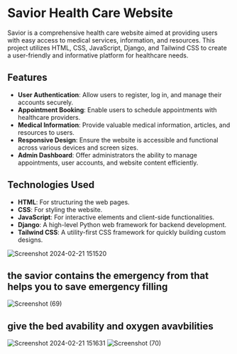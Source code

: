 # Savior Health Care Website

Savior is a comprehensive health care website aimed at providing users with easy access to medical services, information, and resources. This project utilizes HTML, CSS, JavaScript, Django, and Tailwind CSS to create a user-friendly and informative platform for healthcare needs.

## Features

- **User Authentication**: Allow users to register, log in, and manage their accounts securely.
- **Appointment Booking**: Enable users to schedule appointments with healthcare providers.
- **Medical Information**: Provide valuable medical information, articles, and resources to users.
- **Responsive Design**: Ensure the website is accessible and functional across various devices and screen sizes.
- **Admin Dashboard**: Offer administrators the ability to manage appointments, user accounts, and website content efficiently.

## Technologies Used

- **HTML**: For structuring the web pages.
- **CSS**: For styling the website.
- **JavaScript**: For interactive elements and client-side functionalities.
- **Django**: A high-level Python web framework for backend development.
- **Tailwind CSS**: A utility-first CSS framework for quickly building custom designs.

![Screenshot 2024-02-21 151520](https://github.com/suryanshi29/savior/assets/155895269/a9d80d93-36ea-4886-883b-f1d80ef5d046)
## the savior contains the emergency from that helps you to save emergency filling 
![Screenshot (69)](https://github.com/suryanshi29/savior/assets/155895269/daab87c5-8dd7-4810-be78-a5f7e6152551)
## give the bed avability and oxygen avavbilities 
![Screenshot 2024-02-21 151631](https://github.com/suryanshi29/savior/assets/155895269/562b4f99-bffe-4ecb-82d5-6c40c461a82e)
![Screenshot (70)](https://github.com/suryanshi29/savior/assets/155895269/b0d7c061-5a0f-4aaa-bfcd-2b91895b6127)




